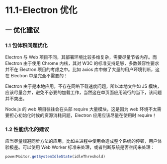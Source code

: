 # 11.1-Electron 优化

## 一 优化建议

### 1.1 包体积问题优化

Electron 与 Web 项目不同，其部署环境比较多维复杂，需要尽量节省内存。而 Electron 由于使用 Chrome 内核，其对 W3C 的标准支持足够，多数兼容性要求并不在 Electron 项目的考虑之中。比如 axios 库中做了大量的用户环境判断，这在 Electron 中是完全不需要的！

Electron 由于是本地应用，不存在网络下载速度问题，所以本地文件如 JS 模块，应该尽量合并，避免不必要的加载工作，当然这在单页面应用流行的当下，该问题并不突出。

Node.js 的 web 项目往往会在头部 require 大量模块，这是因为 web 环境不太需要担心初始化时候的资源消耗问题，Electron 应用应该尽量在使用时 require！

### 1.2 性能优化的建议

应当尽量规避同步方法的应用，比如主进程中使用会造成整个系统的停顿，用户体验极差。可以使用 Web Worker 标准来处理，或者判断系统是否空闲来处理：

```js
powerMoitor.getSystemIdleState(idleThreshold)
```
